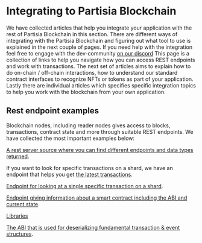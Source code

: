 # Integrating to Partisia Blockchain

We have collected articles that help you integrate your application with the rest of Partisia Blockchain in this section. 
There are different ways of integrating with the Partisia Blockchain and figuring out what tool to use is explained in the next couple of pages. If you need help with the integration feel free to engage with the dev-community [on our discord](../../get-support-from-pbc-community.md)
This page is a collection of links to help you navigate how you can access REST endpoints and work with transactions.
The next set of articles aims to explain how to do on-chain / off-chain interactions, how to understand our standard contract
interfaces to recognize NFTs or tokens as part of your application. Lastly there are individual articles which specifies specific integration topics to help you work with the blockchain from your own application. 


## Rest endpoint examples
Blockchain nodes, including reader nodes gives access to blocks, transactions, contract state and more through suitable
REST endpoints. We have collected the most important examples below:

[A rest server source where you can find different endpoints and data types returned](https://gitlab.com/partisiablockchain/core/server).

If you want to look for specific transactions on a shard, we have an endpoint that helps you get [the latest transactions](https://reader.partisiablockchain.com/shards/Shard0/blockchain/transaction/latest/10/2018112).

[Endpoint for looking at a single specific transaction on a shard](https://reader.partisiablockchain.com/shards/Shard1/blockchain/transaction/11d09178b39c10520aec717200a4a5cd229e948bc15c4a87e65d682008f86db5).

[Endpoint giving information about a smart contract including the ABI and current state](https://node1.testnet.partisiablockchain.com/shards/Shard2/blockchain/contracts/0296b935f95dbf30d0921ee23686099027b9759480?requireContractState=true).

[Libraries](../smart-conract-tools-overview.md#libraries)

[The ABI that is used for deserializing fundamental transaction & event structures](https://gitlab.com/partisiablockchain/language/abi/abi-client/-/tree/main/client/src/main/resources?ref_type=heads).
